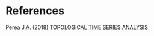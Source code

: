 # References
Perea J.A. (2018) [TOPOLOGICAL  TIME  SERIES  ANALYSIS](https://arxiv.org/pdf/1812.05143.pdf)

